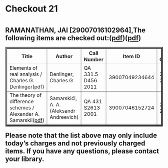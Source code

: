 <h1>Checkout 21<h1>
<h2>RAMANATHAN, JAI [29007016102964],The following items are checked out:(<a href="https://drive.google.com/file/d/1KTg8YkPW_PiZAoW-JbFB9iTiA4jZxuKB/view?usp=sharing">pdf</a>)(<a href="https://drive.google.com/file/d/1FvYQFyiIZDzJXUKaC1IAKfQfJG_3Diao/view?usp=sharing">pdf</a>)
<table border="5">
<tbody>
<tr>
<th>Title</th>
<th>Author</th>
<th>Call Number</th>
<th>Item ID</th>
<th>Date Charged</th>
<th>Date Due</th>
</tr>
<tr>
<td>Elements of real analysis / Charles G. Denlinger(<a href="https://drive.google.com/file/d/18FHO1-e1Syz3e2TFBtgbCNRdsOnm5acn/view?usp=sharing">pdf</a>)</td>
<td>Denlinger, Charles G</td>
<td>QA 331.5 D456 2011</td>
<td>39007049234644</td>
<td>21 Jan 2019</td>
<td>04 Feb 2019</td>
</tr>
<tr>
<td>The theory of difference schemes / Alexander A. Samarskii(<a href="https://drive.google.com/file/d/1KeK_MX8Ou5OEgE2XHqH0o5VRi8UJjAfV/view?usp=sharing">pdf</a>)</td>
<td>Samarskići, A. A. (Aleksandr Andreevich)</td>
<td>QA 431 S2613 2001</td>
<td>39007046152724</td>
<td>21 Jan 2019</td>
<td>04 Feb 2019</td>
</tr>
</tbody>
</table>
Please note that the list above may only include today’s charges and not previously charged items. If you have any questions, please contact your library.<h2>
